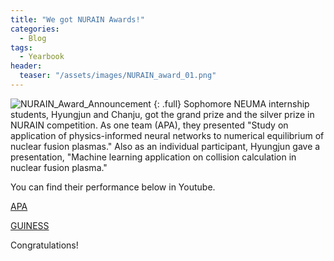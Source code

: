 ```yaml
---
title: "We got NURAIN Awards!"
categories:
  - Blog
tags:
  - Yearbook
header:
  teaser: "/assets/images/NURAIN_award_01.png"
---
```


![NURAIN_Award_Announcement]({{site.url}}/assets/images/NURAIN_award_01.png)
{: .full}
Sophomore NEUMA internship students, Hyungjun and Chanju, got the grand prize and the silver prize in NURAIN competition. As one team (APA), they presented "Study on application of physics-informed neural networks to numerical equilibrium of nuclear fusion plasmas." Also as an individual participant, Hyungjun gave a presentation, "Machine learning application on collision calculation in nuclear fusion plasma."

You can find their performance below in Youtube.

[APA](https://www.youtube.com/watch?v=XS1JevTWuI8&t=4s)

[GUINESS](https://youtu.be/ok39eC8e1nA)

Congratulations!

